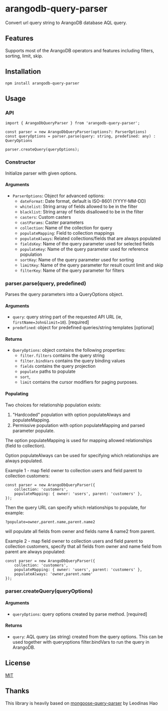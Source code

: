 # arangodb-query-parser

Convert url query string to ArangoDB database AQL query.

## Features

Supports most of the ArangoDB operators and features including filters, sorting, limit, skip.

## Installation
```
npm install arangodb-query-parser
```

## Usage

### API
```
import { ArangoDbQueryParser } from 'arangodb-query-parser';

const parser = new ArangoDbQueryParser(options?: ParserOptions)
const queryOptions = parser.parse(query: string, predefined: any) : QueryOptions

parser.createQuery(queryOptions);
```

### Constructor
Initialize parser with given options.

#### Arguments
- `ParserOptions`: Object for advanced options:
	- `dateFormat`: Date format, default is ISO-8601 (YYYY-MM-DD)
	- `whitelist`: String array of fields allowed to be in the filter
	- `blacklist`: String array of fields disallowed to be in the filter
	- `casters`: Custom casters
	- `castParams`: Caster parameters
	- `collection`: Name of the collection for query
	- `populateMapping`: Field to collection mappings
	- `populateAlways`: Related collections/fields that are always populated
	- `fieldsKey`: Name of the query parameter used for selected fields
	- `populateKey`: Name of the query parameter used for reference population
	- `sortKey`: Name of the query parameter used for sorting
	- `limitKey`: Name of the query parameter for result count limit and skip
	- `filterKey`: Name of the query parameter for filters

### parser.parse(query, predefined)

Parses the query parameters into a QueryOptions object.

#### Arguments
- `query`: query string part of the requested API URL (ie, `firstName=John&limit=10`). [required]
- `predefined`: object for predefined queries/string templates [optional]

#### Returns
- `QueryOptions`: object contains the following properties:
    - `filter.filters` contains the query string
    - `filter.bindVars` contains the query binding values
    - `fields` contains the query projection
    - `populate` paths to populate
    - `sort`, 
	- `limit`  contains the cursor modifiers for paging purposes.

#### Populating
Two choices for relationship population exists:
1. "Hardcoded" population with option populateAlways and populateMapping.
2. Permissive population with option populateMapping and parsed parameter populate.

The option populateMapping is used for mapping allowed relationships (field to collection).

Option populateAlways can be used for specifying which relationships are always populated.

Example 1 - map field owner to collection users and field parent to collection customers:
```
const parser = new ArangoDbQueryParser({
	collection: 'customers',
	populateMapping: { owner: 'users', parent: 'customers' },
});
```

Then the query URL can specify which relationships to populate, for example:

```
?populate=owner,parent.name,parent.name2
```

will populate all fields from owner and fields name & name2 from parent.


Example 2 - map field owner to collection users and field parent to collection customers, specify that all fields from owner and name field from parent are always populated:
```
const parser = new ArangoDbQueryParser({
	collection: 'customers',
	populateMapping: { owner: 'users', parent: 'customers' },
	populateAlways: 'owner,parent.name'
});
```



### parser.createQuery(queryOptions)

#### Arguments
- `queryOptions`: query options created by parse method. [required]

#### Returns
- `query`: AQL query (as string) created from the query options. This can be used together with queryoptions filter.bindVars to run the query in ArangoDB.


## License
[MIT](LICENSE)

## Thanks

This library is heavily based on [mongoose-query-parser](https://github.com/leodinas-hao/mongoose-query-parser) by Leodinas Hao
